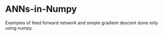 # ANNs-in-Numpy

Examples of feed forward network and simple gradient descent done only using numpy.

